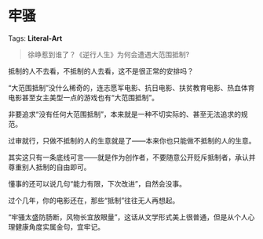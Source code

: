 # 牢骚

Tags: **Literal-Art**

> 徐峥惹到谁了？《逆行人生》为何会遭遇大范围抵制?



抵制的人不去看，不抵制的人去看，这不是很正常的安排吗？

“大范围抵制”没什么稀奇的，连志愿军电影、抗日电影、扶贫教育电影、热血体育电影甚至女主美型一点的游戏也有“大范围抵制”。

非要追求“没有任何大范围抵制”，本来就是一种不切实际的、甚至无法追求的规范。

过审就行，只做不抵制的人的生意就是了——本来你也只能做不抵制的人的生意。

其实这只有一条底线可言——就是作为创作者，不要随意公开贬斥抵制者，承认并尊重别人抵制的自由即可。

懂事的还可以说几句“能力有限，下次改进”，自然会没事。

过个几年，你的电影还在，那些“抵制”往往无人再想起。

“牢骚太盛防肠断，风物长宜放眼量”，这话从文学形式美上很普通，但是从个人心理健康角度实属金句，宜牢记。



